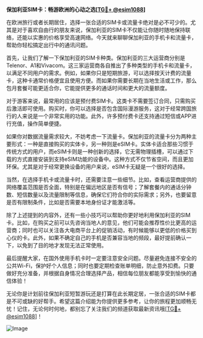 **保加利亚SIM卡：畅游欧洲的心动之选[[TG💪+ @esim1088](https://t.me/s/esim1088)]**

在欧洲旅行或者长期居住，选择一张合适的SIM卡或流量卡绝对是必不可少的。尤其是对于喜欢自由行的朋友来说，保加利亚的SIM卡不仅能让你随时随地保持联络，还能以实惠的价格享受高速网络。今天就来聊聊保加利亚的手机卡和流量卡，帮助你轻松搞定出行中的通讯问题。

首先，让我们了解一下保加利亚的SIM卡种类。保加利亚的三大运营商分别是Telenor、A1和Vivacom。这三家运营商各自推出了多种类型的手机卡和流量卡，以满足不同用户的需求。例如，如果你只是短期旅游，可以选择按天计费的流量卡，这种卡通常价格便宜且使用方便。而如果你需要长期在当地生活或工作，那么包月套餐可能更适合你，它能提供更多的通话时间和更大的流量额度。

对于游客来说，最常用的应该是预付费SIM卡。这类卡不需要签订合同，只需购买后激活即可使用。购买时，你可以选择是否包含国际漫游服务，这对于经常跨国旅行的人来说是一个非常实用的功能。此外，许多预付费卡还支持通过短信或APP进行充值，操作简单便捷。

如果你对数据流量需求较大，不妨考虑一下流量卡。保加利亚的流量卡分为两种主要形式：一种是直接购买的实体卡，另一种则是eSIM卡。实体卡适合那些习惯于传统方式的用户，而eSIM卡则是一种创新的选择，它无需物理插槽，可以通过下载的方式直接安装到支持eSIM功能的设备中。这种方式不仅节省空间，而且更加环保。尤其是对于经常更换设备的用户来说，eSIM卡无疑是一个很好的选择。

当然，在选择手机卡或流量卡时，还需要注意一些细节。比如，查看运营商提供的网络覆盖范围是否全面，特别是在偏远地区是否有信号；了解套餐内的通话分钟数、短信数量以及流量限制等信息，确保它们符合你的实际需求；另外，也要留意是否有限制条件，比如是否需要本地身份证才能激活等。

除了上述提到的内容外，还有一些小技巧可以帮助你更好地利用保加利亚的SIM卡。比如，在购买之前可以先咨询当地人的意见，他们可能会推荐性价比更高的运营商；同时也可以关注各大电商平台上的促销活动，有时候能够以更低的价格买到心仪的卡。此外，如果不确定自己的手机是否兼容当地的频段，最好提前确认一下，以免到了目的地才发现无法正常使用。

最后提醒大家，在国外使用手机卡时一定要注意安全问题。尽量避免连接不安全的公共Wi-Fi，保护好个人信息；同时也要定期检查账单明细，防止意外扣费。只要做好充分准备，并根据自身情况合理选择产品，相信每位朋友都能享受到愉快的通信体验！

无论你是计划前往保加利亚短暂游玩还是打算在此长期定居，一张合适的SIM卡都是不可或缺的好帮手。希望这篇介绍能为你提供更多参考，让你的旅程更加顺畅无忧！记住，无论何时何地，都别忘了关注我们的频道获取最新资讯哦[[TG💪+ @esim1088](https://t.me/s/esim1088)]！

![Image](https://i.postimg.cc/4NQfJmqS/Snipaste-2025-05-13-00-14-12.png)